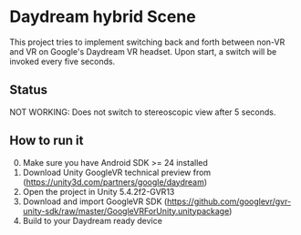 # Daydream hybrid Scene
This project tries to implement switching back and forth between non-VR and VR on Google's Daydream VR headset. Upon start, a switch will be invoked every five seconds.

## Status
NOT WORKING: Does not switch to stereoscopic view after 5 seconds.

## How to run it
0. Make sure you have Android SDK >= 24 installed
1. Download Unity GoogleVR technical preview from (https://unity3d.com/partners/google/daydream)
2. Open the project in Unity 5.4.2f2-GVR13
3. Download and import GoogleVR SDK (https://github.com/googlevr/gvr-unity-sdk/raw/master/GoogleVRForUnity.unitypackage)
4. Build to your Daydream ready device
